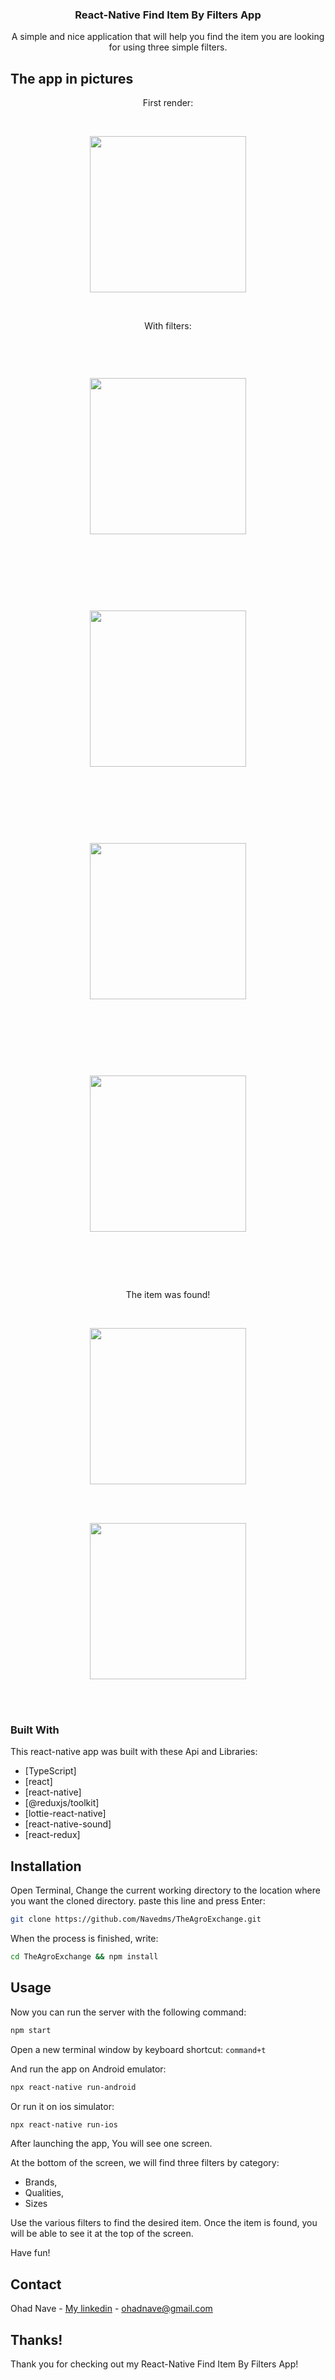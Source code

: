 
 
 
 <h3 align="center">React-Native Find Item By Filters App</h3>


  <p align="center">
    A simple and nice application that will help you find the item you are looking for using three simple filters.
</p>




## The app in pictures



<p align="center">First render:</p><br>
<p align="center"><img width="250" src="https://github.com/Navedms/TheAgroExchange/blob/master/t1.png"></p><br>

<p align="center">With filters:</p><br>
<p align="center"><img style="margin: 30px;" width="250" src="https://github.com/Navedms/TheAgroExchange/blob/master/t2.png"></p><br><br>
<p align="center"><img style="margin: 30px;" width="250" src="https://github.com/Navedms/TheAgroExchange/blob/master/t3.png"></p><br><br>
<p align="center"><img style="margin: 30px;" width="250" src="https://github.com/Navedms/TheAgroExchange/blob/master/t6.png"></p><br><br>
<p align="center"><img style="margin: 30px;" width="250" src="https://github.com/Navedms/TheAgroExchange/blob/master/t7.png"></p><br><br>

<p align="center">The item was found!</p><br>
<p align="center"><img width="250" src="https://github.com/Navedms/TheAgroExchange/blob/master/t4.png"></p><br><br>
<p align="center"><img width="250" src="https://github.com/Navedms/TheAgroExchange/blob/master/t5.png"></p><br><br>




### Built With

This react-native app was built with these Api and Libraries: 

* [TypeScript]
* [react]
* [react-native]
* [@reduxjs/toolkit]
* [lottie-react-native]
* [react-native-sound]
* [react-redux]



## Installation

Open Terminal, Change the current working directory to the location where you want the cloned directory.
paste this line and press Enter:
  ```sh
  git clone https://github.com/Navedms/TheAgroExchange.git
```

When the process is finished, write:
  ```sh
  cd TheAgroExchange && npm install
```


## Usage


Now you can run the server with the following command:
  ```sh
  npm start
```

Open a new terminal window by keyboard shortcut: ```command+t```

And run the app on Android emulator:
  ```sh
  npx react-native run-android
```

Or run it on ios simulator:
  ```sh
  npx react-native run-ios
```

After launching the app, You will see one screen.

At the bottom of the screen, we will find three filters by category:
- Brands,
- Qualities,
- Sizes

Use the various filters to find the desired item. Once the item is found, you will be able to see it at the top of the screen.

Have fun!

## Contact

Ohad Nave - [My linkedin](https://www.linkedin.com/in/ohadnave/) - ohadnave@gmail.com



## Thanks!
Thank you for checking out my React-Native Find Item By Filters App!

